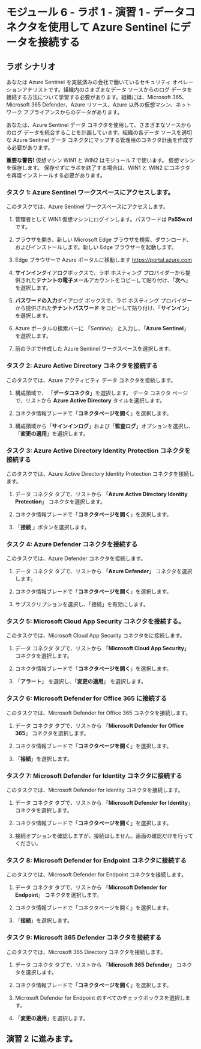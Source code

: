 ﻿# モジュール 6 - ラボ 1 - 演習 1 - データコネクタを使用して Azure Sentinel にデータを接続する

## ラボ シナリオ

あなたは Azure Sentinel を実装済みの会社で働いているセキュリティ オペレーションアナリストです。組織内のさまざまなデータ ソースからのログ データを接続する方法について学習する必要があります。組織には、Microsoft 365、Microsoft 365 Defender、Azure リソース、Azure 以外の仮想マシン、ネットワーク アプライアンスからのデータがあります。

あなたは、Azure Sentinel データ コネクタを使用して、さまざまなソースからのログ データを統合することを計画しています。組織の各データ ソースを適切な Azure Sentinel データ コネクタにマップする管理用のコネクタ計画を作成する必要があります。

**重要な警告!**  仮想マシン WIN1 と WIN2 はモジュール７で使います。   仮想マシンを保存します。   保存せずにラボを終了する場合は、WIN1 と WIN2 にコネクタを再度インストールする必要があります。

### タスク 1: Azure Sentinel ワークスペースにアクセスします。

このタスクでは、Azure Sentinel ワークスペースにアクセスします。

1. 管理者として WIN1 仮想マシンにログインします。パスワードは **Pa55w.rd** です。  

2. ブラウザを開き、新しい Microsoft Edge ブラウザを検索、ダウンロード、およびインストールします。新しい Edge ブラウザーを起動します。

3. Edge ブラウザーで Azure ポータルに移動します https://portal.azure.com

4. **サインイン**ダイアログボックスで、ラボ ホスティング プロバイダーから提供された**テナントの電子メール**アカウントをコピーして貼り付け、「**次へ**」 を選択します。

5. **パスワードの入力**ダイアログ ボックスで、ラボ ホスティング プロバイダーから提供された**テナントパスワード** をコピーして貼り付け、「**サインイン**」を選択します。

6. Azure ポータルの検索バーに 「*Sentinel*」 と入力し、「**Azure Sentinel**」 を選択します。

7. 前のラボで作成した Azure Sentinel ワークスペースを選択します。

### タスク 2: Azure Active Directory コネクタを接続する

このタスクでは、Azure アクティビティ データ コネクタを接続します。

1. 構成領域で、 「**データコネクタ**」を選択します。  データ コネクタ ページで、リストから **Azure Active Directory** タイルを選択します。

2. コネクタ情報ブレードで「**コネクタページを開く**」を選択します。

3. 構成領域から「**サインインログ**」および「**監査ログ**」オプションを選択し、「**変更の適用**」を選択します。

### タスク 3: Azure Active Directory Identity Protection コネクタを接続する

このタスクでは、Azure Active Directory Identity Protection コネクタを接続します。

1. データ コネクタ タブで、リストから 「**Azure Active Directory Identity Protection**」 コネクタを選択します。

2. コネクタ情報ブレードで「**コネクタページを開く**」を選択します。

3. 「**接続** 」ボタンを選択します。

### タスク 4: Azure Defender コネクタを接続する

このタスクでは、Azure Defender コネクタを接続します。

1. データ コネクタ タブで、リストから 「**Azure Defender**」 コネクタを選択します。

2. コネクタ情報ブレードで「**コネクタページを開く**」を選択します。

3. サブスクリプションを選択し、「接続」を有効にします。

### タスク 5: Microsoft Cloud App Security コネクタを接続する。

このタスクでは、Microsoft Cloud App Security コネクタをに接続します。

1. データ コネクタ タブで、リストから 「**Microsoft Cloud App Security**」 コネクタを選択します。

2. コネクタ情報ブレードで「**コネクタページを開く**」を選択します。

3. 「**アラート**」 を選択し、「**変更の適用**」 を選択します。

### タスク 6: Microsoft Defender for Office 365 に接続する

このタスクでは、Microsoft Defender for Office 365 コネクタを接続します。

1. データ コネクタ タブで、リストから 「**Microsoft Defender for Office 365**」 コネクタを選択します。

2. コネクタ情報ブレードで「**コネクタページを開く**」を選択します。

3. 「**接続**」を選択します。

### タスク 7: Microsoft Defender for Identity コネクタに接続する

このタスクでは、Microsoft Defender for Identity コネクタを接続します。

1. データ コネクタ タブで、リストから 「**Microsoft Defender for Identity**」 コネクタを選択します。

2. コネクタ情報ブレードで「**コネクタページを開く**」を選択します。

3. 接続オプションを確認しますが、接続はしません。画面の確認だけを行ってください。

### タスク 8: Microsoft Defender for Endpoint コネクタに接続する

このタスクでは、Microsoft Defender for Endpoint コネクタを接続します。

1. データ コネクタ タブで、リストから 「**Microsoft Defender for Endpoint**」 コネクタを選択します。

2. コネクタ情報ブレードで「コネクタページを開く」を選択します。

3. 「**接続**」を選択します。

### タスク 9: Microsoft 365 Defender コネクタを接続する

このタスクでは、Microsoft 365 Directory コネクタを接続します。

1. データ コネクタ タブで、リストから 「**Microsoft 365 Defender**」 コネクタを選択します。

2. コネクタ情報ブレードで「**コネクタページを開く**」を選択します。

3. Microsoft Defender for Endpoint のすべてのチェックボックスを選択します。

4. 「**変更の適用**」を選択します。

## 演習 2 に進みます。

